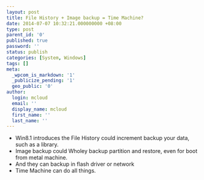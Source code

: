 ```yaml
---
layout: post
title: File History + Image backup = Time Machine?
date: 2014-07-07 10:32:21.000000000 +08:00
type: post
parent_id: '0'
published: true
password: ''
status: publish
categories: [System, Windows]
tags: []
meta:
  _wpcom_is_markdown: '1'
  _publicize_pending: '1'
  geo_public: '0'
author:
  login: mcloud
  email: ''
  display_name: mcloud
  first_name: ''
  last_name: ''
---
```

<ul>
<li>Win8.1 introduces the File History could increment backup your data, such as a library. </li>
<li>Image backup could Wholey backup partition and restore, even for boot from metal machine.</li>
<li>And they can backup in flash driver or network</li>
<li>Time Machine can do all things. </li>
</ul>
